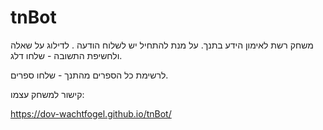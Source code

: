 # tnBot
משחק רשת לאימון הידע בתנך.
על מנת להתחיל יש לשלוח הודעה
.
לדילוג על שאלה ולחשיפת התשובה - שלחו דלג.

לרשימת כל הספרים מהתנך - שלחו ספרים.

קישור למשחק עצמו:

https://dov-wachtfogel.github.io/tnBot/
